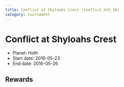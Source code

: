 ```yaml
---
title: Conflict at Shyloahs Crest (conflict_hth_18)
category: tournament
---
```

# Conflict at Shyloahs Crest

  * Planet: Hoth
  * Start date: 2016-05-23
  * End date: 2016-05-26

## Rewards

